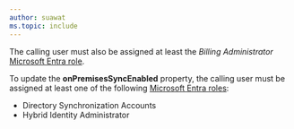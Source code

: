 ```yaml
---
author: suawat
ms.topic: include
---
```


The calling user must also be assigned at least the *Billing Administrator* [Microsoft Entra role](/entra/identity/role-based-access-control/permissions-reference?toc=%2Fgraph%2Ftoc.json).

To update the **onPremisesSyncEnabled** property, the calling user must be assigned at least one of the following [Microsoft Entra roles](/entra/identity/role-based-access-control/permissions-reference?toc=%2Fgraph%2Ftoc.json):

- Directory Synchronization Accounts
- Hybrid Identity Administrator
